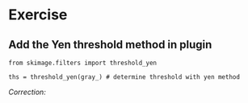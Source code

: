 # Exercise

## Add the Yen threshold method in plugin

```
from skimage.filters import threshold_yen

ths = threshold_yen(gray_) # determine threshold with yen method
```

*Correction:*